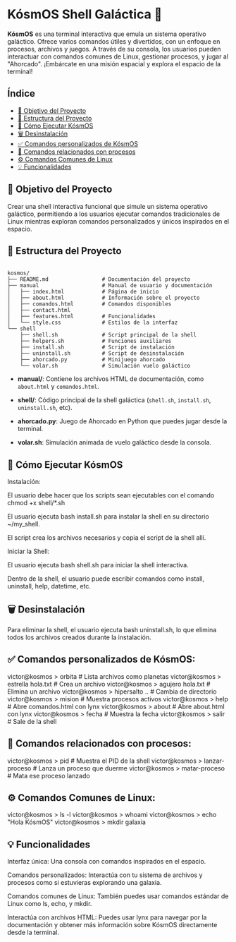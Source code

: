 # KósmOS Shell Galáctica 🚀

**KósmOS** es una terminal interactiva que emula un sistema operativo galáctico. Ofrece varios comandos útiles y divertidos, con un enfoque en procesos, archivos y juegos. A través de su consola, los usuarios pueden interactuar con comandos comunes de Linux, gestionar procesos, y jugar al "Ahorcado". ¡Embárcate en una misión espacial y explora el espacio de la terminal!

## Índice

- [🎯 Objetivo del Proyecto](#objetivo-del-proyecto)
- [📂 Estructura del Proyecto](#estructura-del-proyecto)
- [🚀 Cómo Ejecutar KósmOS](#cómo-ejecutar-kosmos)
- [🗑️ Desinstalación](#desinstalación)
- [✅ Comandos personalizados de KósmOS](#comandos-personalizados-kosmos)
- [🧬 Comandos relacionados con procesos](#comandos-relacionados-con-procesos)
- [⚙️ Comandos Comunes de Linux](#comandos-comunes-de-linux)
- [💡 Funcionalidades](#funcionalidades)


## 🎯 Objetivo del Proyecto

Crear una shell interactiva funcional que simule un sistema operativo galáctico, permitiendo a los usuarios ejecutar comandos tradicionales de Linux mientras exploran comandos personalizados y únicos inspirados en el espacio.


## 📂 Estructura del Proyecto

```plaintext

kosmos/
├── README.md                 # Documentación del proyecto
├── manual                    # Manual de usuario y documentación
│   ├── index.html            # Página de inicio
│   ├── about.html            # Información sobre el proyecto
│   ├── comandos.html         # Comandos disponibles
│   ├── contact.html
│   ├── features.html         # Funcionalidades
│   └── style.css             # Estilos de la interfaz
└── shell
    ├── shell.sh              # Script principal de la shell
    ├── helpers.sh            # Funciones auxiliares
    ├── install.sh            # Script de instalación            
    ├── uninstall.sh          # Script de desinstalación
    ├── ahorcado.py           # Minijuego ahorcado 
    └── volar.sh              # Simulación vuelo galáctico

```
- **manual/**: Contiene los archivos HTML de documentación, como `about.html` y `comandos.html`.

- **shell/**: Código principal de la shell galáctica (`shell.sh`, `install.sh`, `uninstall.sh`, etc).

- **ahorcado.py**: Juego de Ahorcado en Python que puedes jugar desde la terminal.

- **volar.sh**: Simulación animada de vuelo galáctico desde la consola.


## 🚀 Cómo Ejecutar KósmOS 

Instalación:

El usuario debe hacer que los scripts sean ejecutables con el comando
chmod +x shell/*.sh

El usuario ejecuta bash install.sh para instalar la shell en su directorio ~/my_shell.

El script crea los archivos necesarios y copia el script de la shell allí.

Iniciar la Shell:

El usuario ejecuta bash shell.sh para iniciar la shell interactiva.

Dentro de la shell, el usuario puede escribir comandos como install, uninstall, help, datetime, etc.

## 🗑️ Desinstalación

Para eliminar la shell, el usuario ejecuta bash uninstall.sh, lo que elimina todos los archivos creados durante la instalación.


## ✅ Comandos personalizados de KósmOS:
victor@kosmos > orbita              # Lista archivos como planetas
victor@kosmos > estrella hola.txt   # Crea un archivo
victor@kosmos > agujero hola.txt    # Elimina un archivo
victor@kosmos > hipersalto ..       # Cambia de directorio
victor@kosmos > mision              # Muestra procesos activos
victor@kosmos > help                # Abre comandos.html con lynx
victor@kosmos > about               # Abre about.html con lynx
victor@kosmos > fecha               # Muestra la fecha
victor@kosmos > salir               # Sale de la shell


## 🧬 Comandos relacionados con procesos:
victor@kosmos > pid                 # Muestra el PID de la shell
victor@kosmos > lanzar-proceso     # Lanza un proceso que duerme
victor@kosmos > matar-proceso      # Mata ese proceso lanzado

## ⚙️ Comandos Comunes de Linux:
victor@kosmos > ls -l
victor@kosmos > whoami
victor@kosmos > echo "Hola KósmOS"
victor@kosmos > mkdir galaxia


## 💡 Funcionalidades
Interfaz única: Una consola con comandos inspirados en el espacio.

Comandos personalizados: Interactúa con tu sistema de archivos y procesos como si estuvieras explorando una galaxia.

Comandos comunes de Linux: También puedes usar comandos estándar de Linux como ls, echo, y mkdir.

Interactúa con archivos HTML: Puedes usar lynx para navegar por la documentación y obtener más información sobre KósmOS directamente desde la terminal.

